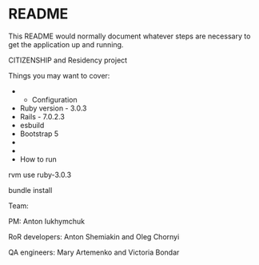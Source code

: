 # README

This README would normally document whatever steps are necessary to get the
application up and running.


CITIZENSHIP and Residency project

Things you may want to cover:

* * Configuration
* 
  Ruby version - 3.0.3
* Rails - 7.0.2.3
* esbuild
* Bootstrap 5
* 
* 
* How to run

rvm use ruby-3.0.3

bundle install

Team:

PM: Anton Iukhymchuk

RoR developers: Anton Shemiakin and Oleg Chornyi

QA engineers: Mary Artemenko and Victoria Bondar

